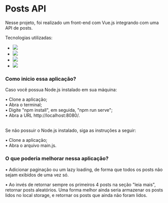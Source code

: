 # Posts API

<p>Nesse projeto, foi realizado um front-end com Vue.js integrando com uma API de posts.
<br>
</p>

Tecnologias utilizadas:
* <img src="https://img.shields.io/badge/HTML5-E34F26?style=for-the-badge&logo=html5&logoColor=white">
* <img src="https://img.shields.io/badge/CSS3-1572B6?style=for-the-badge&logo=css3&logoColor=white">
* <img src="https://img.shields.io/badge/JavaScript-323330?style=for-the-badge&logo=javascript&logoColor=F7DF1E">
* <img src="https://img.shields.io/badge/Vue.js-35495E?style=for-the-badge&logo=vuedotjs&logoColor=4FC08D">

<h3>Como inicio essa aplicação?</h3>

<p>Caso você possua Node.js instalado em sua máquina:</p>
  • Clone a aplicação;
  <br>
  • Abra o terminal;
  <br>
  • Digite "npm install", em seguida, "npm run serve";
  <br>
  • Abra a URL http://localhost:8080/.
  <br>
  <br>
<p>Se não possuir o Node.js instalado, siga as instruções a seguir:</p>
  • Clone a aplicação;
  <br>  
  • Abra o arquivo main.js.
  <br>
  
<h3>O que poderia melhorar nessa aplicação?</h3>

<p>• Adicionar paginação ou um lazy loading, de forma que todos os posts não sejam exibidos de uma vez só.</p>
<p>• Ao invés de retornar sempre os primeiros 4 posts na seção "leia mais", retornar posts aleatórios. Uma forma melhor ainda seria armazenar os posts lidos no local storage, e retornar os posts que ainda não foram lidos.</p>
